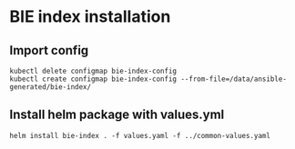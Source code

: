 # BIE index installation

## Import config

```shell
kubectl delete configmap bie-index-config
kubectl create configmap bie-index-config --from-file=/data/ansible-generated/bie-index/
```

## Install helm package with values.yml

```shell
helm install bie-index . -f values.yaml -f ../common-values.yaml
```
